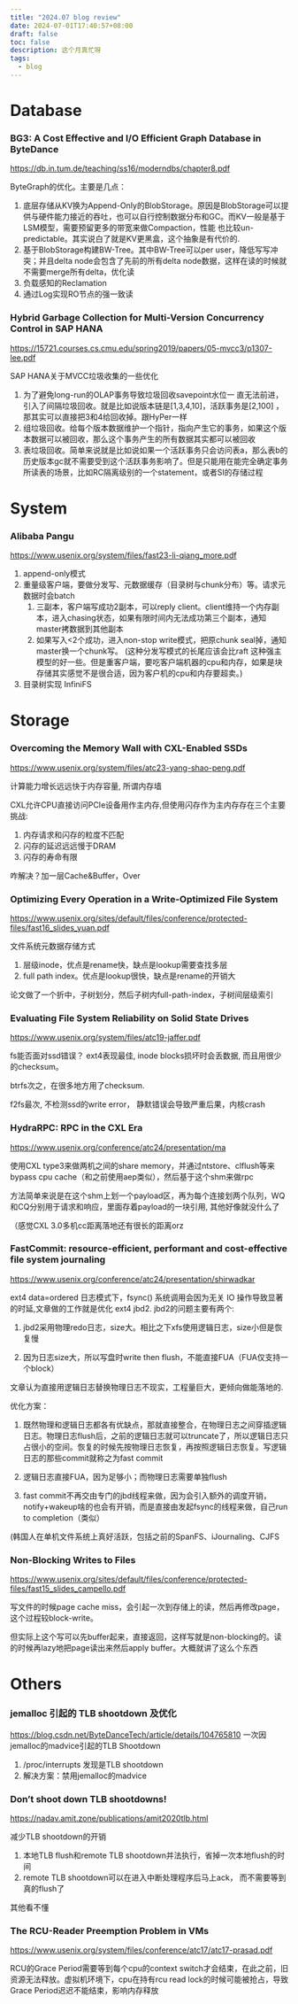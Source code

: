 ```yaml
---
title: "2024.07 blog review"
date: 2024-07-01T17:40:57+08:00
draft: false
toc: false
description: 这个月真忙呀
tags: 
  - blog
---
```


# Database

### BG3: A Cost Effective and I/O Efficient Graph Database in ByteDance
https://db.in.tum.de/teaching/ss16/moderndbs/chapter8.pdf

ByteGraph的优化。主要是几点：
  1. 底层存储从KV换为Append-Only的BlobStorage。原因是BlobStorage可以提供与硬件能力接近的吞吐，也可以自行控制数据分布和GC。而KV一般是基于LSM模型，需要预留更多的带宽来做Compaction，性能 也比较un-predictable。其实说白了就是KV更黑盒，这个抽象是有代价的.
  2. 基于BlobStorage构建BW-Tree。其中BW-Tree可以per user，降低写写冲突；并且delta node会包含了先前的所有delta node数据，这样在读的时候就不需要merge所有delta，优化读
  3. 负载感知的Reclamation
  4. 通过Log实现RO节点的强一致读
   
### Hybrid Garbage Collection for Multi-Version Concurrency Control in SAP HANA
https://15721.courses.cs.cmu.edu/spring2019/papers/05-mvcc3/p1307-lee.pdf

  SAP HANA关于MVCC垃圾收集的一些优化
  1. 为了避免long-run的OLAP事务导致垃圾回收savepoint水位一 直无法前进，引入了间隔垃圾回收。就是比如说版本链是[1,3,4,10]，活跃事务是[2,100] ，那其实可以直接把3和4给回收掉。跟HyPer一样
  2. 组垃圾回收。给每个版本数据维护一个指针，指向产生它的事务，如果这个版本数据可以被回收，那么这个事务产生的所有数据其实都可以被回收
  3. 表垃圾回收。简单来说就是比如说如果一个活跃事务只会访问表a，那么表b的历史版本gc就不需要受到这个活跃事务影响了。但是只能用在能完全确定事务所读表的场景，比如RC隔离级别的一个statement，或者SI的存储过程


# System
### Alibaba Pangu
https://www.usenix.org/system/files/fast23-li-qiang_more.pdf
1. append-only模式
2. 重量级客户端，要做分发写、元数据缓存（目录树与chunk分布）等。请求元数据时会batch
   1. 三副本，客户端写成功2副本，可以reply client。client维持一个内存副本，进入chasing状态，如果有限时间内无法成功第三个副本，通知master拷数据到其他副本
   2. 如果写入<2个成功，进入non-stop write模式，把原chunk seal掉，通知master换一个chunk写。
  (这种分发写模式的长尾应该会比raft 这种强主模型的好一些。但是重客户端，要吃客户端机器的cpu和内存，如果是块存储其实感觉不是很合适，因为客户机的cpu和内存要超卖。)
3. 目录树实现 InfiniFS


# Storage

### Overcoming the Memory Wall with CXL-Enabled SSDs
https://www.usenix.org/system/files/atc23-yang-shao-peng.pdf

计算能力增长远远快于内存容量, 所谓内存墙

CXL允许CPU直接访问PCIe设备用作主内存,但使用闪存作为主内存存在三个主要挑战: 
1. 内存请求和闪存的粒度不匹配
2. 闪存的延迟远远慢于DRAM
3. 闪存的寿命有限

咋解决？加一层Cache&Buffer，Over

### Optimizing Every Operation in a Write-Optimized File System
https://www.usenix.org/sites/default/files/conference/protected-files/fast16_slides_yuan.pdf

文件系统元数据存储方式
1. 层级inode，优点是rename快，缺点是lookup需要查找多层
2. full path index。优点是lookup很快，缺点是rename的开销大

论文做了一个折中，子树划分，然后子树内full-path-index，子树间层级索引


### Evaluating	File	System	Reliability on	Solid	State	Drives
https://www.usenix.org/system/files/atc19-jaffer.pdf

fs能否面对ssd错误？ 
ext4表现最佳, inode blocks损坏时会丢数据, 而且用很少的checksum。

btrfs次之，在很多地方用了checksum.

f2fs最次, 不检测ssd的write error， 静默错误会导致严重后果，内核crash

### HydraRPC: RPC in the CXL Era
https://www.usenix.org/conference/atc24/presentation/ma

使用CXL type3来做两机之间的share memory，并通过ntstore、clflush等来bypass cpu cache（和之前使用aep类似），然后基于这个shm来做rpc

方法简单来说是在这个shm上划一个payload区，再为每个连接划两个队列，WQ和CQ分别用于请求和响应，里面存着payload的一块引用, 其他好像就没什么了

（感觉CXL 3.0多机cc距离落地还有很长的距离orz

### FastCommit: resource-efficient, performant and cost-effective file system journaling
https://www.usenix.org/conference/atc24/presentation/shirwadkar

ext4 data=ordered 日志模式下，fsync() 系统调用会因为无关 IO 操作导致显著的时延,文章做的工作就是优化 ext4 jbd2. 
jbd2的问题主要有两个:

1. jbd2采用物理redo日志，size大。相比之下xfs使用逻辑日志，size小但是恢复慢

2. 因为日志size大，所以写盘时write then flush，不能直接FUA（FUA仅支持一个block）

文章认为直接用逻辑日志替换物理日志不现实，工程量巨大，更倾向做能落地的.

优化方案：
1. 既然物理和逻辑日志都各有优缺点，那就直接整合，在物理日志之间穿插逻辑日志。物理日志flush后，之前的逻辑日志就可以truncate了，所以逻辑日志只占很小的空间。恢复的时候先按物理日志恢复，再按照逻辑日志恢复。写逻辑日志的那些commit就称之为fast commit

2. 逻辑日志直接FUA，因为足够小；而物理日志需要单独flush

3. fast commit不再交由专门的jbd线程来做，因为会引入额外的调度开销，notify+wakeup啥的也会有开销，而是直接由发起fsync的线程来做，自己run to completion（类似）

(韩国人在单机文件系统上真好活跃，包括之前的SpanFS、iJournaling、CJFS

### Non-Blocking Writes to Files
https://www.usenix.org/sites/default/files/conference/protected-files/fast15_slides_campello.pdf

写文件的时候page cache miss，会引起一次到存储上的读，然后再修改page，这个过程较block-write。

但实际上这个写可以先buffer起来，直接返回，这样写就是non-blocking的。读的时候再lazy地把page读出来然后apply buffer。大概就讲了这么个东西

# Others
### jemalloc 引起的 TLB shootdown 及优化
https://blog.csdn.net/ByteDanceTech/article/details/104765810
一次因jemalloc的madvice引起的TLB Shootdown
1. /proc/interrupts 发现是TLB shootdown
2. 解决方案：禁用jemalloc的madvice

### Don’t shoot down TLB shootdowns!
https://nadav.amit.zone/publications/amit2020tlb.html

减少TLB shootdown的开销

  1. 本地TLB flush和remote TLB shootdown并法执行，省掉一次本地flush的时间
  2. remote TLB shootdown可以在进入中断处理程序后马上ack， 而不需要等到真的flush了

其他看不懂

### The RCU-Reader Preemption Problem in VMs
https://www.usenix.org/system/files/conference/atc17/atc17-prasad.pdf

RCU的Grace Period需要等到每个cpu的context switch才会结束，在此之前，旧资源无法释放。虚拟机环境下，cpu在持有rcu read lock的时候可能被抢占，导致Grace Period迟迟不能结束，影响内存释放